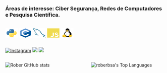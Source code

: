  
### Áreas de interesse: Ciber Segurança, Redes de Computadores e Pesquisa Científica.




<div style="display: inline_block"><br>
  <img align="center" alt="Python" height="30" width="40" src="https://raw.githubusercontent.com/devicons/devicon/master/icons/python/python-original.svg">
  <img align="center" alt="C" height="30" width="40" src="https://raw.githubusercontent.com/devicons/devicon/master/icons/c/c-original.svg">
  <img align="center" alt="MySQL" height="30" width="40" src="https://raw.githubusercontent.com/devicons/devicon/master/icons/mysql/mysql-original.svg">
  <img align="center" alt="JavaScript" height="30" width="40" src="https://raw.githubusercontent.com/devicons/devicon/master/icons/javascript/javascript-plain.svg">
  <img align="center" alt="Linux" height="30" width="40" src="https://raw.githubusercontent.com/devicons/devicon/master/icons/linux/linux-original.svg">
</div>

##

[![Instagram](https://img.shields.io/badge/Instagram-E4405F?style=for-the-badge&logo=instagram&logoColor=white)](https://www.instagram.com/roberbsa/)
<a href="https://www.linkedin.com/in/rober-batista-3a2981264" target="_blank"><img src="https://img.shields.io/badge/-LinkedIn-%230077B5?style=for-the-badge&logo=linkedin&logoColor=white" target="_blank"></a>
<a href = "mailto:rober.sa@ufpi.edu.br"><img src="https://img.shields.io/badge/-Gmail-%23333?style=for-the-badge&logo=gmail&logoColor=white" target="_blank"></a>

##

<div style="display: flex; justify-content: space-between;">
  <img width="42%" src="https://github-readme-stats.vercel.app/api?username=roberbsa&show_icons=true&theme=dracula" alt="Rober GitHub stats">
  <img width="46%" src="https://github-readme-stats.vercel.app/api/top-langs/?username=roberbsa&theme=dracula&show_icons=true&hide_border=true&layout=compact" alt="roberbsa's Top Languages">
</div>
